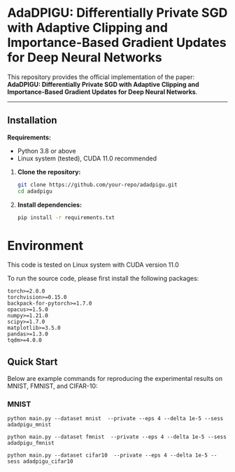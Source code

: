 # AdaDPIGU: Differentially Private SGD with Adaptive Clipping and Importance-Based Gradient Updates for Deep Neural Networks

This repository provides the official implementation of the paper:  
**AdaDPIGU: Differentially Private SGD with Adaptive Clipping and Importance-Based Gradient Updates for Deep Neural Networks**.

---

## Installation

**Requirements:**  
- Python 3.8 or above  
- Linux system (tested), CUDA 11.0 recommended

1. **Clone the repository:**
   ```bash
   git clone https://github.com/your-repo/adadpigu.git
   cd adadpigu
2. **Install dependencies:**
    ```bash
    pip install -r requirements.txt
    ```
# Environment
This code is tested on Linux system with CUDA version 11.0

To run the source code, please first install the following packages:
```
torch>=2.0.0
torchvision>=0.15.0
backpack-for-pytorch>=1.7.0
opacus>=1.5.0
numpy>=1.21.0
scipy>=1.7.0
matplotlib>=3.5.0
pandas>=1.3.0
tqdm>=4.0.0
```
## Quick Start

Below are example commands for reproducing the experimental results on MNIST, FMNIST, and CIFAR-10:

### MNIST
```
python main.py --dataset mnist  --private --eps 4 --delta 1e-5 --sess adadpigu_mnist
```
```
python main.py --dataset fmnist  --private --eps 4 --delta 1e-5 --sess adadpigu_fmnist
```
```
python main.py --dataset cifar10  --private --eps 4 --delta 1e-5 --sess adadpigu_cifar10
```
